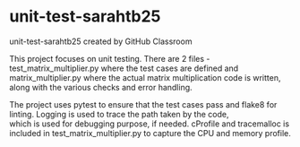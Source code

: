 # unit-test-sarahtb25
unit-test-sarahtb25 created by GitHub Classroom

This project focuses on unit testing. There are 2 files - test_matrix_multiplier.py where the test cases are defined and\
matrix_multiplier.py where the actual matrix multiplication code is written, along with the various checks and error handling.

The project uses pytest to ensure that the test cases pass and flake8 for linting. Logging is used to trace the path taken by the code,\
which is used for debugging purpose, if needed. cProfile and tracemalloc is included in test_matrix_multiplier.py to capture the CPU and memory profile.
